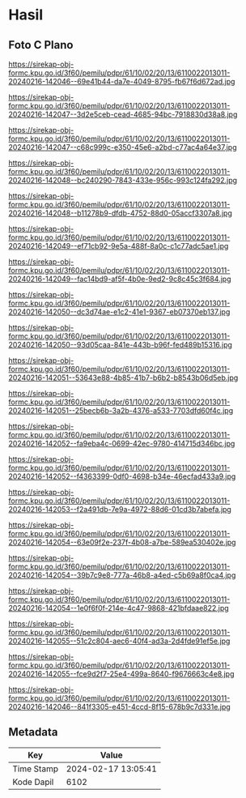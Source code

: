 # Hasil

## Foto C Plano

https://sirekap-obj-formc.kpu.go.id/3f60/pemilu/pdpr/61/10/02/20/13/6110022013011-20240216-142046--69e41b44-da7e-4049-8795-fb67f6d672ad.jpg

https://sirekap-obj-formc.kpu.go.id/3f60/pemilu/pdpr/61/10/02/20/13/6110022013011-20240216-142047--3d2e5ceb-cead-4685-94bc-7918830d38a8.jpg

https://sirekap-obj-formc.kpu.go.id/3f60/pemilu/pdpr/61/10/02/20/13/6110022013011-20240216-142047--c68c999c-e350-45e6-a2bd-c77ac4a64e37.jpg

https://sirekap-obj-formc.kpu.go.id/3f60/pemilu/pdpr/61/10/02/20/13/6110022013011-20240216-142048--bc240290-7843-433e-956c-993c124fa292.jpg

https://sirekap-obj-formc.kpu.go.id/3f60/pemilu/pdpr/61/10/02/20/13/6110022013011-20240216-142048--b11278b9-dfdb-4752-88d0-05accf3307a8.jpg

https://sirekap-obj-formc.kpu.go.id/3f60/pemilu/pdpr/61/10/02/20/13/6110022013011-20240216-142049--ef71cb92-9e5a-488f-8a0c-c1c77adc5ae1.jpg

https://sirekap-obj-formc.kpu.go.id/3f60/pemilu/pdpr/61/10/02/20/13/6110022013011-20240216-142049--fac14bd9-af5f-4b0e-9ed2-9c8c45c3f684.jpg

https://sirekap-obj-formc.kpu.go.id/3f60/pemilu/pdpr/61/10/02/20/13/6110022013011-20240216-142050--dc3d74ae-e1c2-41e1-9367-eb07370eb137.jpg

https://sirekap-obj-formc.kpu.go.id/3f60/pemilu/pdpr/61/10/02/20/13/6110022013011-20240216-142050--93d05caa-841e-443b-b96f-fed489b15316.jpg

https://sirekap-obj-formc.kpu.go.id/3f60/pemilu/pdpr/61/10/02/20/13/6110022013011-20240216-142051--53643e88-4b85-41b7-b6b2-b8543b06d5eb.jpg

https://sirekap-obj-formc.kpu.go.id/3f60/pemilu/pdpr/61/10/02/20/13/6110022013011-20240216-142051--25becb6b-3a2b-4376-a533-7703dfd60f4c.jpg

https://sirekap-obj-formc.kpu.go.id/3f60/pemilu/pdpr/61/10/02/20/13/6110022013011-20240216-142052--fa9eba4c-0699-42ec-9780-414715d346bc.jpg

https://sirekap-obj-formc.kpu.go.id/3f60/pemilu/pdpr/61/10/02/20/13/6110022013011-20240216-142052--f4363399-0df0-4698-b34e-46ecfad433a9.jpg

https://sirekap-obj-formc.kpu.go.id/3f60/pemilu/pdpr/61/10/02/20/13/6110022013011-20240216-142053--f2a491db-7e9a-4972-88d6-01cd3b7abefa.jpg

https://sirekap-obj-formc.kpu.go.id/3f60/pemilu/pdpr/61/10/02/20/13/6110022013011-20240216-142054--63e09f2e-237f-4b08-a7be-589ea530402e.jpg

https://sirekap-obj-formc.kpu.go.id/3f60/pemilu/pdpr/61/10/02/20/13/6110022013011-20240216-142054--39b7c9e8-777a-46b8-a4ed-c5b69a8f0ca4.jpg

https://sirekap-obj-formc.kpu.go.id/3f60/pemilu/pdpr/61/10/02/20/13/6110022013011-20240216-142054--1e0f6f0f-214e-4c47-9868-421bfdaae822.jpg

https://sirekap-obj-formc.kpu.go.id/3f60/pemilu/pdpr/61/10/02/20/13/6110022013011-20240216-142055--51c2c804-aec6-40f4-ad3a-2d4fde91ef5e.jpg

https://sirekap-obj-formc.kpu.go.id/3f60/pemilu/pdpr/61/10/02/20/13/6110022013011-20240216-142055--fce9d2f7-25e4-499a-8640-f9676663c4e8.jpg

https://sirekap-obj-formc.kpu.go.id/3f60/pemilu/pdpr/61/10/02/20/13/6110022013011-20240216-142046--841f3305-e451-4ccd-8f15-678b9c7d331e.jpg


## Metadata

| Key        | Value               |
| ---------- | ------------------- |
| Time Stamp | 2024-02-17 13:05:41 |
| Kode Dapil | 6102                |



